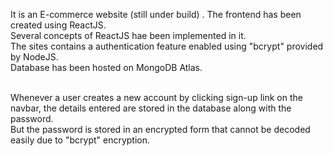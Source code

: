 It is an E-commerce website (still under build) . The frontend has been created using ReactJS.<br />
Several concepts of ReactJS hae been implemented in it. <br />
The sites contains a authentication feature enabled using "bcrypt" provided by NodeJS. <br />
Database has been hosted on MongoDB Atlas.<br /><br />

Whenever a user creates a new account by clicking sign-up link on the navbar, the details entered are stored in the database along with the password.<br />
But the password is stored in an encrypted form that cannot be decoded easily due to "bcrypt" encryption.

